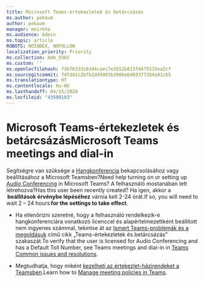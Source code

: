 ```yaml
---
title: Microsoft Teams-értekezletek és betárcsázás
ms.author: pebaum
author: pebaum
manager: mnirkhe
ms.audience: Admin
ms.topic: article
ROBOTS: NOINDEX, NOFOLLOW
localization_priority: Priority
ms.collection: Adm_O365
ms.custom: ''
ms.openlocfilehash: f3b76333c03d4caec7e3552b813fd475515ea2cf
ms.sourcegitcommit: fdfd41c2bfb2d45003b3906e6469377384a91cb5
ms.translationtype: HT
ms.contentlocale: hu-HU
ms.lasthandoff: 04/15/2020
ms.locfileid: "43509183"
---
```

# <a name="microsoft-teams-meetings-and-dial-in"></a><span data-ttu-id="6a91d-102">Microsoft Teams-értekezletek és betárcsázás</span><span class="sxs-lookup"><span data-stu-id="6a91d-102">Microsoft Teams meetings and dial-in</span></span>

<span data-ttu-id="6a91d-103">Segítségre van szüksége a [Hangkonferencia](https://docs.microsoft.com/microsoftteams/audio-conferencing-in-office-365) bekapcsolásához vagy beállításához a Microsoft Teamsben?</span><span class="sxs-lookup"><span data-stu-id="6a91d-103">Need help turning on or setting up [Audio Conferencing](https://docs.microsoft.com/microsoftteams/audio-conferencing-in-office-365) in Microsoft Teams?</span></span> <span data-ttu-id="6a91d-104">A felhasználó mostanában lett létrehozva?</span><span class="sxs-lookup"><span data-stu-id="6a91d-104">Has this user been recently created?</span></span> <span data-ttu-id="6a91d-105">Ha igen, akkor a  **beállítások érvénybe lépéséhez** várnia kell 2-24 órát.</span><span class="sxs-lookup"><span data-stu-id="6a91d-105">If so, you will need to wait 2 – 24 hours **for the settings to take effect**.</span></span>

- <span data-ttu-id="6a91d-106">Ha ellenőrizni szeretné, hogy a felhasználó rendelkezik-e hangkonferenciára vonatkozó licenccel és alapértelmezettként beállított nem ingyenes számmal, tekintse át az [Ismert Teams-problémák és a megoldásuk](https://docs.microsoft.com/microsoftteams/known-issues) című cikk „Teams-értekezletek és betárcsázás” szakaszát.</span><span class="sxs-lookup"><span data-stu-id="6a91d-106">To verify that the user is licensed for Audio Conferencing and has a Default Toll Number, see Teams meetings and dial-in in [Teams Common issues and resolutions](https://docs.microsoft.com/microsoftteams/known-issues).</span></span>

- <span data-ttu-id="6a91d-107">Megtudhatja, hogy miként [kezelheti az értekezlet-házirendeket a Teamsben](https://docs.microsoft.com/microsoftteams/meeting-policies-in-teams).</span><span class="sxs-lookup"><span data-stu-id="6a91d-107">Learn how to [Manage meeting policies in Teams](https://docs.microsoft.com/microsoftteams/meeting-policies-in-teams).</span></span> 
